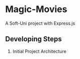 # Magic-Movies
A Soft-Uni project with Express.js

## Developing Steps
1. Initial Project Architecture
